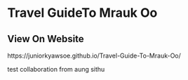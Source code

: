 # Travel GuideTo Mrauk Oo
<h2>View On Website</h2>
https://juniorkyawsoe.github.io/Travel-Guide-To-Mrauk-Oo/

test collaboration from aung sithu
